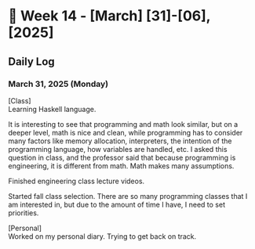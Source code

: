 # 📅 Week 14 - [March] [31]-[06], [2025]

## Daily Log  

### March 31, 2025 (Monday)

[Class]  
Learning Haskell language.  

It is interesting to see that programming and math look similar, but on a deeper level, math is nice and clean, while programming has to consider many factors like memory allocation, interpreters, the intention of the programming language, how variables are handled, etc. I asked this question in class, and the professor said that because programming is engineering, it is different from math. Math makes many assumptions.  

Finished engineering class lecture videos.  

Started fall class selection. There are so many programming classes that I am interested in, but due to the amount of time I have, I need to set priorities.  

[Personal]  
Worked on my personal diary. Trying to get back on track.  

